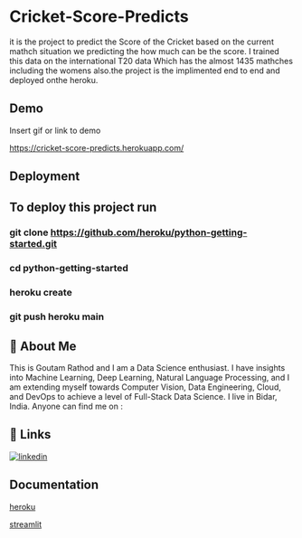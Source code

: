 
# Cricket-Score-Predicts

it is the project to predict the Score of the Cricket based on the current mathch situation we predicting the how much can be the score. I trained this data on the international T20 data Which has the almost 1435 mathches including the womens also.the project is the implimented end to end and deployed onthe heroku.


## Demo

Insert gif or link to demo

https://cricket-score-predicts.herokuapp.com/
## Deployment

## To deploy this project run

### git clone https://github.com/heroku/python-getting-started.git

### cd python-getting-started

### heroku create

### git push heroku main


## 🚀 About Me
This is Goutam Rathod and I am a Data Science enthusiast. I have insights into Machine Learning, Deep Learning, Natural Language Processing, and I am extending myself towards Computer Vision, Data Engineering, Cloud, and DevOps to achieve a level of Full-Stack Data Science. I live in Bidar, India. Anyone can find me on :

## 🔗 Links
[![linkedin](https://img.shields.io/badge/linkedin-0A66C2?style=for-the-badge&logo=linkedin&logoColor=white)](https://www.linkedin.com/in/goutam-rathod/)


## Documentation

[heroku](https://devcenter.heroku.com/articles/getting-started-with-python)

[streamlit](https://docs.streamlit.io/library/get-started)


